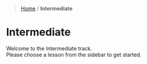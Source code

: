 > [Home](../index.md) / **Intermediate**
# Intermediate

Welcome to the Intermediate track.  
Please choose a lesson from the sidebar to get started.
